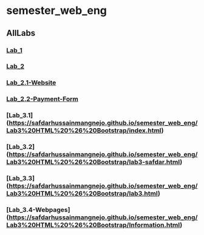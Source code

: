 # semester_web_eng

## AllLabs

### [Lab_1](https://safdarhussainmangnejo.github.io/semester_web_eng/Lab1%20HTML/Lab1.html)
### [Lab_2](https://safdarhussainmangnejo.github.io/semester_web_eng/Lab2%20HTML%20&%20CSS/Lab2-Safdar.html)
### [Lab_2.1-Website](https://safdarhussainmangnejo.github.io/semester_web_eng/Lab2%20HTML%20&%20CSS/Lab2-Task4.html)
### [Lab_2.2-Payment-Form](https://safdarhussainmangnejo.github.io/semester_web_eng/Lab2%20HTML%20&%20CSS/task05.html)
### [Lab_3.1] (https://safdarhussainmangnejo.github.io/semester_web_eng/Lab3%20HTML%20%26%20Bootstrap/index.html)
### [Lab_3.2] (https://safdarhussainmangnejo.github.io/semester_web_eng/Lab3%20HTML%20%26%20Bootstrap/lab3-safdar.html)
### [Lab_3.3] (https://safdarhussainmangnejo.github.io/semester_web_eng/Lab3%20HTML%20%26%20Bootstrap/lab3.html)
### [Lab_3.4-Webpages] (https://safdarhussainmangnejo.github.io/semester_web_eng/Lab3%20HTML%20%26%20Bootstrap/Information.html)




